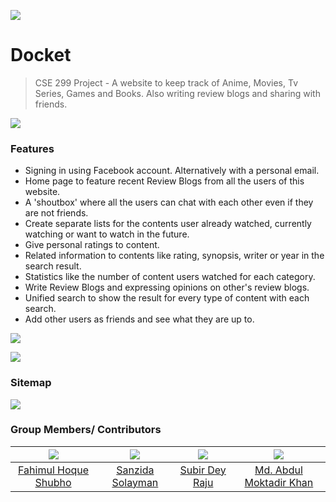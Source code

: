 ![](https://i.ibb.co/nrthpjj/logo-01.png)

# Docket

> CSE 299 Project - A website to keep track of Anime, Movies, Tv Series, Games and Books. Also writing review blogs and sharing with friends.



![](https://i.ibb.co/7Wbtx7B/screencapture-digitotalbd-docket299-User-Profile-php-2020-06-06-00-49-06.png)

### Features

- Signing in using Facebook account. Alternatively with a personal email.
- Home page to feature recent Review Blogs from all the users of this website.
-  A 'shoutbox' where all the users can chat with each other even if they are not friends.
- Create separate lists for the contents user already watched, currently watching or want to watch in the future.
- Give personal ratings to content.
- Related information to contents like rating, synopsis, writer or year in the search result.
- Statistics like the number of content users watched for each category.
- Write Review Blogs and expressing opinions on other's review blogs.
- Unified search to show the result for every type of content with each search.
- Add other users as friends and see what they are up to.

![](https://i.ibb.co/zQrGR69/screencapture-digitotalbd-docket299-search-php-2020-06-06-01-21-14.png)

![](https://i.ibb.co/YXY4sCy/screencapture-digitotalbd-docket299-Tv-Series-Detail-php-2020-06-06-01-51-55.png)

### Sitemap

![](https://i.ibb.co/x7xB35g/Sitemap.jpg)

### Group Members/ Contributors

| ![](https://avatars3.githubusercontent.com/u/26480837?s=460&u=146598a2935f43afa22df338549c6bd246ab37f5&v=4) | ![](https://avatars0.githubusercontent.com/u/61015366?s=400&v=4) | ![](https://avatars0.githubusercontent.com/u/32524713?s=460&v=4) | ![](https://avatars1.githubusercontent.com/u/46750547?s=460&u=ec86553afd57782afa6ea467fb2e549250611bda&v=4) |
| :----------------------------------------------------------: | :----------------------------------------------------------: | :----------------------------------------------------------: | :----------------------------------------------------------: |
|     [Fahimul Hoque Shubho](https://github.com/FHShubho)      |     [Sanzida Solayman](https://github.com/sana-sanzida)      |       [Subir Dey Raju](https://github.com/subir-raju)        |  [Md. Abdul Moktadir Khan](https://github.com/moktadirkhan)  |

